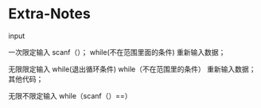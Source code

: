 # Extra-Notes

input

一次限定输入
scanf（）；
while(不在范围里面的条件)
  重新输入数据；
  
无限限定输入
while(退出循环条件)
  while（不在范围里的条件）
    重新输入数据；
  其他代码；

无限不限定输入
while（scanf（）==）
